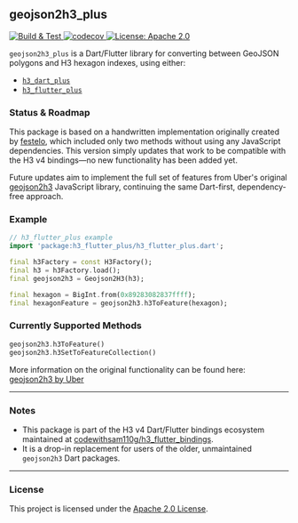 ## geojson2h3\_plus

<p>
<a href="https://github.com/codewithsam110g/h3_flutter_bindings/actions">
  <img src="https://github.com/codewithsam110g/h3_flutter_bindings/actions/workflows/tests.yml/badge.svg" alt="Build & Test">
</a>
<a href="https://codecov.io/gh/codewithsam110g/h3_flutter_bindings">
  <img src="https://codecov.io/gh/codewithsam110g/h3_flutter_bindings/graph/badge.svg?token=OEV650UZW3" alt="codecov">
</a>
<a href="https://opensource.org/licenses/Apache-2.0">
  <img src="https://img.shields.io/badge/License-Apache_2.0-blue.svg" alt="License: Apache 2.0">
</a>
</p>

`geojson2h3_plus` is a Dart/Flutter library for converting between GeoJSON polygons and H3 hexagon indexes, using either:

* [`h3_dart_plus`](https://pub.dev/packages/h3_dart_plus)
* [`h3_flutter_plus`](https://pub.dev/packages/h3_flutter_plus)

### Status & Roadmap

This package is based on a handwritten implementation originally created by [festelo](https://github.com/festelo), which included only two methods without using any JavaScript dependencies. This version simply updates that work to be compatible with the H3 v4 bindings—no new functionality has been added yet.

Future updates aim to implement the full set of features from Uber's original [geojson2h3](https://github.com/uber/geojson2h3) JavaScript library, continuing the same Dart-first, dependency-free approach.

### Example

```dart
// h3_flutter_plus example
import 'package:h3_flutter_plus/h3_flutter_plus.dart';

final h3Factory = const H3Factory();
final h3 = h3Factory.load();
final geojson2h3 = Geojson2H3(h3);

final hexagon = BigInt.from(0x89283082837ffff);
final hexagonFeature = geojson2h3.h3ToFeature(hexagon);
```

### Currently Supported Methods

```dart
geojson2h3.h3ToFeature()
geojson2h3.h3SetToFeatureCollection()
```

More information on the original functionality can be found here:
[geojson2h3 by Uber](https://github.com/uber/geojson2h3)

---

### Notes

* This package is part of the H3 v4 Dart/Flutter bindings ecosystem maintained at [codewithsam110g/h3\_flutter\_bindings](https://github.com/codewithsam110g/h3_flutter_bindings).
* It is a drop-in replacement for users of the older, unmaintained `geojson2h3` Dart packages.

---

### License

This project is licensed under the [Apache 2.0 License](https://opensource.org/licenses/Apache-2.0).
